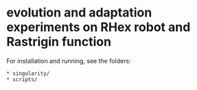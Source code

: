 # evolution and adaptation experiments on RHex robot and Rastrigin function

For installation and running, see the folders:

	* singularity/
	* scripts/
